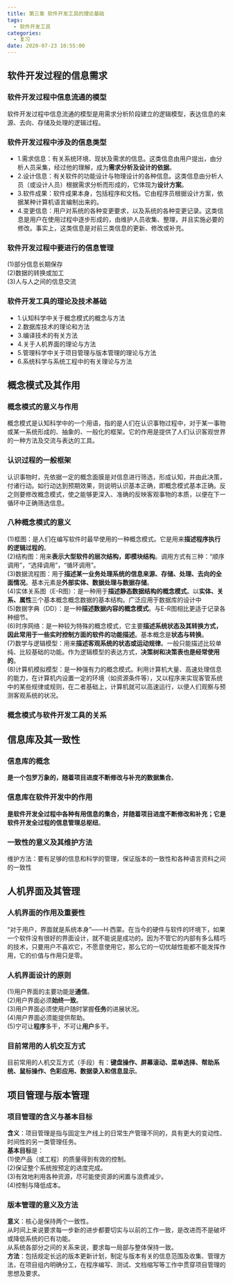 ```yaml
---
title: 第三章 软件开发工具的理论基础
tags:
  - 软件开发工具
categories:
  - 复习
date: 2020-07-23 10:55:00
---
```

## 软件开发过程的信息需求
### 软件开发过程中信息流通的模型
软件开发过程中信息流通的模型是用需求分析阶段建立的逻辑模型，表达信息的来源、去向、存储及处理的逻辑过程。
### 软件开发过程中涉及的信息类型
- 1.需求信息：有关系统环境、现状及需求的信息。这类信息由用户提出，由分析人员采集，经过他的理解，成为**需求分析及设计的依据**。
- 2.设计信息：有关软件的功能设计与物理设计的各种信息。这类信息由分析人员（或设计人员）根据需求分析而形成的，它体现为**设计方案**。
- 3.软件成果：软件成果本身，包括程序和文档。它由程序员根据设计方案，依据某种计算机语言编制出来的。
- 4.变更信息：用户对系统的各种变更要求，以及系统的各种变更记录。这类信息是用户在使用过程中逐步形成的，由维护人员收集、整理，并且实施必要的修改。事实上，这类信息是对前三类信息的更新、修改或补充。
### 软件开发过程中要进行的信息管理
(1)部分信息长期保存  
(2)数据的转换或加工  
(3)人与人之间的信息交流
### 软件开发工具的理论及技术基础
- 1.认知科学中关于概念模式的概念与方法
- 2.数据库技术的理论和方法
- 3.编译技术的有关方法
- 4.关于人机界面的理论与方法
- 5.管理科学中关于项目管理与版本管理的理论与方法
- 6.系统科学与系统工程中的有关理论与方法

## 概念模式及其作用
### 概念模式的意义与作用
概念模式是认知科学中的一个用语，指的是人们在认识事物过程中，对于某一事物或某一系统形成的、抽象的、一般化的框架。它的作用是提供了人们认识客观世界的一种方法及交流与表达的工具。
### 认识过程的一般框架
认识事物时，先依据一定的概念面膜是对信息进行筛选，形成认知，并由此决策，付诸行动。如行动达到预期效果，则说明认识基本正确，即概念模式基本正确。反之则要修改概念模式，使之能够更深入、准确的反映客观事物的本质，以便在下一循环中正确筛选信息。
### 八种概念模式的意义
(1)框图：是人们在编写软件时最早使用的一种概念模式。它是用来**描述程序执行的逻辑过程的**。  
(2)结构图：用来**表示大型软件的层次结构，即模块结构**。调用方式有三种：“顺序调用”，“选择调用”，“循环调用”。  
(3)数据流程图：用于**描述某一业务处理系统的信息来源、存储、处理、去向的全面情况**。基本元素是**外部实体、数据处理与数据存储**。  
(4)实体关系图（E-R图）：是一种用于**描述静态数据结构的概念模式**。以**实体、关系、属性**三个基本概念概念数据的基本结构。广泛应用于数据库的设计中  
(5)数据字典（DD）：是一种**描述数据内容的概念模式**。与E-R图相比更适于记录各种细节。  
(6)时序网络：是一种较为特殊的概念模式，它主要**描述系统状态及其转换方式，因此常用于一些实时控制方面的软件的功能描述**。基本概念是**状态与转换**。  
(7)数学与逻辑模型：用来**描述客观系统的状态或运动规律**。一般只能描述比较单纯、比较基础的功能。作为逻辑模型的表达方式，**决策树和决策表也是经常使用的**。  
(8)计算机模拟模型：是一种强有力的概念模式。利用计算机大量、高速处理信息的能力，在计算机内设置一定的环境（如资源条件等），又以程序来实现客管系统中的某些规律或规则，在二者基础上，计算机就可以高速运行，以便人们观察与预测客观系统的状况。
### 概念模式与软件开发工具的关系

## 信息库及其一致性
### 信息库的概念
**是一个包罗万象的，随着项目进度不断修改与补充的数据集合**。
### 信息库在软件开发中的作用
**是软件开发全过程中各种有用信息的集合，并随着项目进度不断修改和补充；它是软件开发全过程的信息管理总枢纽**。
### 一致性的意义及其维护方法
维护方法：要有足够的信息和科学的管理，保证版本的一致性和各种语言资料之间的一致性
## 人机界面及其管理
### 人机界面的作用及重要性
“对于用户，界面就是系统本身”——H·西蒙。在当今的硬件与软件的环境下，如果一个软件没有很好的界面设计，就不能说是成功的。因为不管它的内部有多么精巧的技术，只要用户不喜欢它，不愿意使用它，那么它的一切优越性能都不能发挥作用，它的价值与作用只是零。
### 人机界面设计的原则
(1)用户界面的主要功能是**通信**。  
(2)用户界面必须**始终一致**。  
(3)用户界面必须使用户随时掌握**任务**的进展状况。  
(4)用户界面必须能提供帮助。  
(5)宁可让**程序**多干，不可让**用户**多干。
### 目前常用的人机交互方式
目前常用的人机交互方式（手段）有：**键盘操作、屏幕滚动、菜单选择、帮助系统、鼠标操作、色彩应用、数据录入和信息显示**。

## 项目管理与版本管理
### 项目管理的含义与基本目标
**含义**：项目管理是指与固定生产线上的日常生产管理不同的，具有更大的变动性、时间性的另一类管理任务。  
**基本目标**是：  
(1)使产品（或工程）的质量得到有效的控制。  
(2)保证整个系统按预定的进度完成。  
(3)有效地利用各种资源，尽可能使资源的闲置与浪费减少。  
(4)控制与降低成本。
### 版本管理的意义及方法
**意义**：核心是保持两个一致性。  
从时间上来说要求每一步新的进步都要切实与以前的工作一致，是改进而不是破坏或降低系统的已有功能。  
从系统各部分之间的关系来说，要求每一局部与整体保持一致。  
**方法**：包括规定长远的版本更新计划，制定与版本有关的信息范围及收集、管理方法，在项目组内明确分工，在程序编写、测试、文档缩写等工作中贯穿项目管理的思想及要求。
